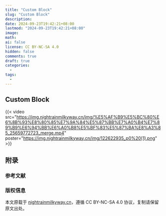 ```yaml
---
title: "Custom Block"
slug: "Custom Block"
description: 
date: 2024-09-23T19:42:21+08:00
lastmod: "2024-09-23T19:42:21+08:00"
image: 
math: 
ai: false
license: CC BY-NC-SA 4.0
hidden: false
comments: true
draft: true
categories:
  - 
tags:
  - 
---
```

## Custom Block


{{< video src="https://img.nightrainmilkyway.cn/img/%E5%AF%B9%E5%BC%80%E6%8B%93%E8%80%85%E7%9A%84%E5%87%BB%E7%A0%B4%E7%89%B9%E6%94%BB%E6%A0%B8%E5%BF%83%E5%87%BA%E8%A3%85_25659772723_merge.mp4" poster="https://img.nightrainmilkyway.cn/img/122622935_p0%20(1).png" >}}


## 附录

### 参考文献

### 版权信息

本文原载于 [nightrainmilkyway.cn](https://nightrainmilkyway.cn)，遵循 CC BY-NC-SA 4.0 协议，复制请保留原文出处。
